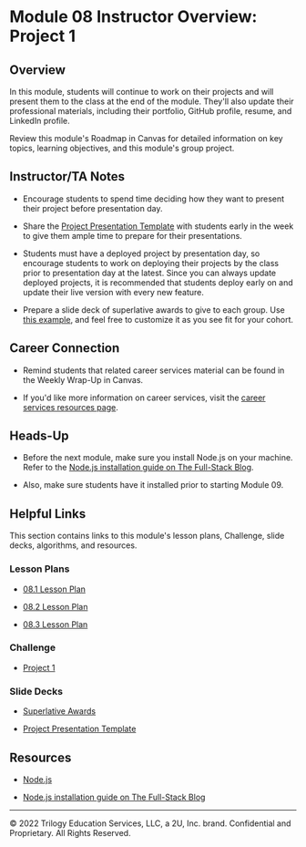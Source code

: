 # Module 08 Instructor Overview: Project 1

## Overview

In this module, students will continue to work on their projects and will present them to the class at the end of the module. They'll also update their professional materials, including their portfolio, GitHub profile, resume, and LinkedIn profile.

Review this module's Roadmap in Canvas for detailed information on key topics, learning objectives, and this module's group project.

## Instructor/TA Notes

* Encourage students to spend time deciding how they want to present their project before presentation day.

* Share the [Project Presentation Template](https://docs.google.com/presentation/d/10QaO9KH8HtUXj__81ve0SZcpO5DbMbqqQr4iPpbwKks/edit?usp=sharing) with students early in the week to give them ample time to prepare for their presentations.

* Students must have a deployed project by presentation day, so encourage students to work on deploying their projects by the class prior to presentation day at the latest. Since you can always update deployed projects, it is recommended that students deploy early on and update their live version with every new feature.

* Prepare a slide deck of superlative awards to give to each group. Use [this example](https://docs.google.com/presentation/d/1Tca5VT_S13ioFUO-pewh_g9dJaBQ9prg-vsRwMjyDXU/edit?usp=sharing), and feel free to customize it as you see fit for your cohort.

## Career Connection

* Remind students that related career services material can be found in the Weekly Wrap-Up in Canvas.

* If you'd like more information on career services, visit the [career services resources page](https://careernetwork.2u.com/?utm_medium=Academics&utm_source=boot_camp/).

## Heads-Up

* Before the next module, make sure you install Node.js on your machine. Refer to the [Node.js installation guide on The Full-Stack Blog](https://coding-boot-camp.github.io/full-stack/nodejs/how-to-install-nodejs).

* Also, make sure students have it installed prior to starting Module 09.

## Helpful Links

This section contains links to this module's lesson plans, Challenge, slide decks, algorithms, and resources.

### Lesson Plans

  * [08.1 Lesson Plan](./01-Day/08.1-LESSON-PLAN.md)

  * [08.2 Lesson Plan](./02-Day/08.2-LESSON-PLAN.md)

  * [08.3 Lesson Plan](./03-Day/08.3-LESSON-PLAN.md)

### Challenge

  * [Project 1](../../../01-Class-Content/08-Project-1-Contd/02-Challenge/README.md)

### Slide Decks

  * [Superlative Awards](https://docs.google.com/presentation/d/1Tca5VT_S13ioFUO-pewh_g9dJaBQ9prg-vsRwMjyDXU/edit?usp=sharing)

  * [Project Presentation Template](https://docs.google.com/presentation/d/10QaO9KH8HtUXj__81ve0SZcpO5DbMbqqQr4iPpbwKks/edit?usp=sharing)

## Resources

  * [Node.js](https://nodejs.org/en/)

  * [Node.js installation guide on The Full-Stack Blog](https://coding-boot-camp.github.io/full-stack/nodejs/how-to-install-nodejs)

---
© 2022 Trilogy Education Services, LLC, a 2U, Inc. brand. Confidential and Proprietary. All Rights Reserved.
